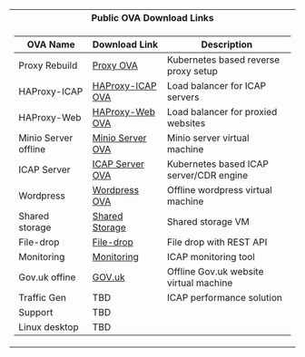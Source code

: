 <table>
<tr><th>Public OVA Download Links</th></tr>
<tr><td> 

|OVA Name           |       Download Link                     |        Description                    |
|--	                |--	     	                                |--	     	                              |
|Proxy Rebuild	    |[Proxy OVA](https://glasswall-sow-ova.s3.amazonaws.com/vms/proxy-rebuild/proxy-rebuild.ova?AWSAccessKeyId=AKIA3NUU5XSYVTP3BV6R&Signature=nXPDF0GWh0%2FcaWrU6o4pzoHBTwg%3D&Expires=1607523025)                            |Kubernetes based reverse proxy setup|   	   
|HAProxy-ICAP	    |[HAProxy-ICAP OVA](https://glasswall-sow-ova.s3.amazonaws.com/vms/HAProxy-ICAP/HAProxy-ICAP.ova?AWSAccessKeyId=AKIA3NUU5XSYVTP3BV6R&Signature=CqsLBjhKimAVBhoSaRFhLOEvvzg%3D&Expires=1607257398)   	              |Load balancer for ICAP servers |  	
|HAProxy-Web	    |[HAProxy-Web OVA](https://glasswall-sow-ova.s3.amazonaws.com/vms/HAProxy-WEB/HAProxy-WEB.ova?AWSAccessKeyId=AKIA3NUU5XSYVTP3BV6R&Signature=YTwfynC4zpSwaYP0UFXAQyLExsU%3D&Expires=1607495696)  	                  |Load balancer for proxied websites |  	
|Minio Server offline       |[Minio Server OVA](https://glasswall-sow-ova.s3.amazonaws.com/vms/Minio-Server/minio-server.ova?AWSAccessKeyId=AKIA3NUU5XSYVTP3BV6R&Signature=FZXLT6NqZyMMzOkkHEVD4T8K%2FzI%3D&Expires=1607569950)	                  |Minio server virtual machine |  
|ICAP Server        |[ICAP Server OVA](https://glasswall-sow-ova.s3.amazonaws.com/vms/ICAP-Server/k8-icap-sow.ova?AWSAccessKeyId=AKIA3NUU5XSYVTP3BV6R&Signature=O4IqjG8fTh5%2FOr%2Flo%2Bub1SmfYX4%3D&Expires=1607644772)                      |Kubernetes based ICAP server/CDR engine|
|Wordpress          |[Wordpress OVA](https://glasswall-sow-ova.s3.amazonaws.com/vms/wordpress/Glasswall-wordpress.ova?AWSAccessKeyId=AKIA3NUU5XSYVTP3BV6R&Signature=QwJ78so5inpe%2F4iVG8sqUTB5%2B0Q%3D&Expires=1607568331)                        |Offline wordpress virtual machine|
|Shared storage            |[Shared Storage](https://glasswall-sow-ova.s3.eu-west-1.amazonaws.com/vms/TrueNAS/TrueNAS.ova?X-Amz-Algorithm=AWS4-HMAC-SHA256&X-Amz-Credential=AKIA3NUU5XSYVTP3BV6R%2F20201202%2Feu-west-1%2Fs3%2Faws4_request&X-Amz-Date=20201202T080159Z&X-Amz-Expires=604800&X-Amz-SignedHeaders=host&X-Amz-Signature=cd47c612a7d2041ab095cee6947c5d9f412f4d6b01b3717988fe3f065622a210)|Shared storage VM|
|File-drop            |[File-drop](https://glasswall-sow-ova.s3-eu-west-1.amazonaws.com/vms/SOW-REST/sow-rest.ova)|File drop with REST API|
|Monitoring             |[Monitoring](https://glasswall-sow-ova.s3.amazonaws.com/vms/visualog/visualog.ova?AWSAccessKeyId=AKIA3NUU5XSYVTP3BV6R&Signature=B3p%2FTRsLKyl6Pij6JoKvI4g10cw%3D&Expires=1607669097)|ICAP monitoring tool|
|Gov.uk offine             |[GOV.uk](https://glasswall-sow-ova.s3.eu-west-1.amazonaws.com/vms/gov-uk/gov.uk.local.ova?X-Amz-Algorithm=AWS4-HMAC-SHA256&X-Amz-Credential=AKIA3NUU5XSYVTP3BV6R%2F20201203%2Feu-west-1%2Fs3%2Faws4_request&X-Amz-Date=20201203T141655Z&X-Amz-Expires=604800&X-Amz-SignedHeaders=host&X-Amz-Signature=38695c91e8d6b2c110807bb2cef209ad6006551bec0df77b9a143e49fb530eb7)|Offline Gov.uk website virtual machine|
|Traffic Gen             |TBD|ICAP performance solution|
|Support             |TBD||
|Linux desktop             |TBD||




</td></tr>

</table>

